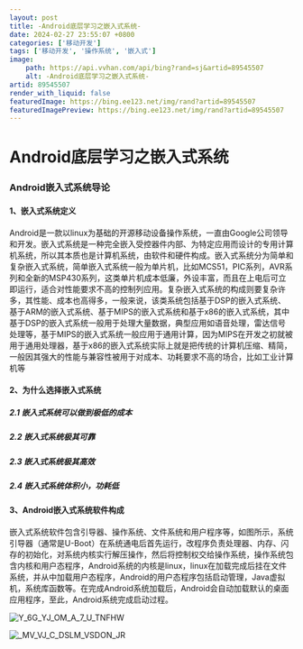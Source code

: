 ```yaml
---
layout: post
title: -Android底层学习之嵌入式系统-
date: 2024-02-27 23:55:07 +0800
categories: ['移动开发']
tags: ['移动开发', '操作系统', '嵌入式']
image:
    path: https://api.vvhan.com/api/bing?rand=sj&artid=89545507
    alt: -Android底层学习之嵌入式系统-
artid: 89545507
render_with_liquid: false
featuredImage: https://bing.ee123.net/img/rand?artid=89545507
featuredImagePreview: https://bing.ee123.net/img/rand?artid=89545507
---
```


# Android底层学习之嵌入式系统

### Android嵌入式系统导论

#### 1、嵌入式系统定义

Android是一款以linux为基础的开源移动设备操作系统，一直由Google公司领导和开发。嵌入式系统是一种完全嵌入受控器件内部、为特定应用而设计的专用计算机系统，所以其本质也是计算机系统，由软件和硬件构成。嵌入式系统分为简单和复杂嵌入式系统，简单嵌入式系统一般为单片机，比如MCS51，PIC系列，AVR系列和全新的MSP430系列，这类单片机成本低廉，外设丰富，而且在上电后可立即运行，适合对性能要求不高的控制列应用。复杂嵌入式系统的构成则要复杂许多，其性能、成本也高得多，一般来说，该类系统包括基于DSP的嵌入式系统、基于ARM的嵌入式系统、基于MIPS的嵌入式系统和基于x86的嵌入式系统，其中基于DSP的嵌入式系统一般用于处理大量数据，典型应用如语音处理，雷达信号处理等，基于MIPS的嵌入式系统一般应用于通用计算，因为MIPS在开发之初就被用于通用处理器，基于x86的嵌入式系统实际上就是把传统的计算机压缩、精简，一般因其强大的性能与兼容性被用于对成本、功耗要求不高的场合，比如工业计算机等

#### 2、为什么选择嵌入式系统

##### 2.1 嵌入式系统可以做到极低的成本

##### 2.2 嵌入式系统极其可靠

##### 2.3 嵌入式系统极其高效

##### 2.4 嵌入式系统体积小，功耗低

#### 3、Android嵌入式系统软件构成

嵌入式系统软件包含引导器、操作系统、文件系统和用户程序等，如图所示，系统引导器（通常是U-Boot）在系统通电后首先运行，改程序负责处理器、内存、闪存的初始化，对系统内核实行解压操作，然后将控制权交给操作系统，操作系统包含内核和用户态程序，Android系统的内核是linux，linux在加载完成后挂在文件系统，并从中加载用户态程序，Android的用户态程序包括启动管理，Java虚拟机，系统库函数等。在完成Android系统加载后，Android会自动加载默认的桌面应用程序，至此，Android系统完成启动过程。
  
![Y_6G_YJ_OM_A_7_U_TNFHW](https://i-blog.csdnimg.cn/blog_migrate/a8f68372f4abf761fb3ed3ca9fa7186f.png "Y_6G_YJ_OM_A_7_U_TNFHW")

![_MV_VJ_C_DSLM_VSDON_JR](https://i-blog.csdnimg.cn/blog_migrate/39e6ff5a24cd3c4bc7496f1dba6b485e.png "_MV_VJ_C_DSLM_VSDON_JR")